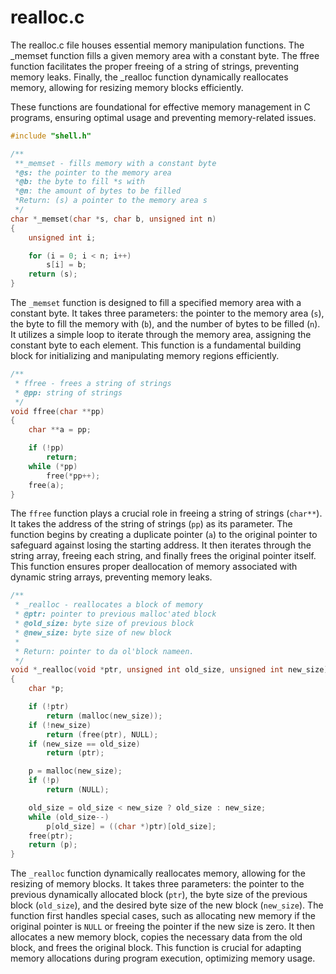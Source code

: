 # realloc.c

The realloc.c file houses essential memory manipulation functions. The _memset function fills a given memory area with a constant byte. The ffree function facilitates the proper freeing of a string of strings, preventing memory leaks. Finally, the _realloc function dynamically reallocates memory, allowing for resizing memory blocks efficiently. 

These functions are foundational for effective memory management in C programs, ensuring optimal usage and preventing memory-related issues.

```c
#include "shell.h"

/**
 **_memset - fills memory with a constant byte
 *@s: the pointer to the memory area
 *@b: the byte to fill *s with
 *@n: the amount of bytes to be filled
 *Return: (s) a pointer to the memory area s
 */
char *_memset(char *s, char b, unsigned int n)
{
    unsigned int i;

    for (i = 0; i < n; i++)
        s[i] = b;
    return (s);
}
```

The `_memset` function is designed to fill a specified memory area with a constant byte. It takes three parameters: the pointer to the memory area (`s`), the byte to fill the memory with (`b`), and the number of bytes to be filled (`n`). It utilizes a simple loop to iterate through the memory area, assigning the constant byte to each element. This function is a fundamental building block for initializing and manipulating memory regions efficiently.

```c
/**
 * ffree - frees a string of strings
 * @pp: string of strings
 */
void ffree(char **pp)
{
    char **a = pp;

    if (!pp)
        return;
    while (*pp)
        free(*pp++);
    free(a);
}
```

The `ffree` function plays a crucial role in freeing a string of strings (`char**`). It takes the address of the string of strings (`pp`) as its parameter. The function begins by creating a duplicate pointer (`a`) to the original pointer to safeguard against losing the starting address. It then iterates through the string array, freeing each string, and finally frees the original pointer itself. This function ensures proper deallocation of memory associated with dynamic string arrays, preventing memory leaks.

```c
/**
 * _realloc - reallocates a block of memory
 * @ptr: pointer to previous malloc'ated block
 * @old_size: byte size of previous block
 * @new_size: byte size of new block
 *
 * Return: pointer to da ol'block nameen.
 */
void *_realloc(void *ptr, unsigned int old_size, unsigned int new_size)
{
    char *p;

    if (!ptr)
        return (malloc(new_size));
    if (!new_size)
        return (free(ptr), NULL);
    if (new_size == old_size)
        return (ptr);

    p = malloc(new_size);
    if (!p)
        return (NULL);

    old_size = old_size < new_size ? old_size : new_size;
    while (old_size--)
        p[old_size] = ((char *)ptr)[old_size];
    free(ptr);
    return (p);
}
```
The `_realloc` function dynamically reallocates memory, allowing for the resizing of memory blocks. It takes three parameters: the pointer to the previous dynamically allocated block (`ptr`), the byte size of the previous block (`old_size`), and the desired byte size of the new block (`new_size`). The function first handles special cases, such as allocating new memory if the original pointer is `NULL` or freeing the pointer if the new size is zero. It then allocates a new memory block, copies the necessary data from the old block, and frees the original block. This function is crucial for adapting memory allocations during program execution, optimizing memory usage.

